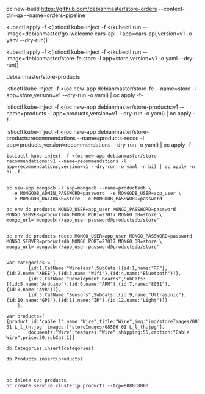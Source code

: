 
oc new-build https://github.com/debianmaster/store-orders --context-dir=qa --name=orders-pipeline






kubectl apply -f <(istioctl kube-inject -f <(kubectl run --image=debianmaster/go-welcome cars-api -l app=cars-api,version=v1  -o yaml --dry-run))






kubectl apply -f <(istioctl kube-inject -f <(kubectl run --image=debianmaster/store-fe store -l app=store,version=v1  -o yaml --dry-run))





debianmaster/store-products





istioctl kube-inject -f <(oc new-app debianmaster/store-fe --name=store -l app=store,version=v1 --dry-run -o yaml) | oc apply -f-


istioctl kube-inject -f <(oc new-app debianmaster/store-products:v1 --name=products -l app=products,version=v1 --dry-run -o yaml) | oc apply -f-


istioctl kube-inject -f <(oc new-app debianmaster/store-products:recommendations --name=products-recco -l app=products,version=recommendations --dry-run -o yaml) | oc apply -f-


```
istioctl kube-inject -f <(oc new-app debianmaster/store-recommendations:v1 --name=recommendations -l app=recommendations,version=v1 --dry-run -o yaml -n bi) | oc apply -n bi -f-


oc new-app mongodb -l app=mongodb --name=productsdb \
  -e MONGODB_ADMIN_PASSWORD=password  -e MONGODB_USER=app_user \
  -e MONGODB_DATABASE=store  -e MONGODB_PASSWORD=password

oc env dc products MONGO_USER=app_user MONGO_PASSWORD=password MONGO_SERVER=productsdb MONGO_PORT=27017 MONGO_DB=store \
mongo_url='mongodb://app_user:password@productsdb/store'


oc env dc products-recco MONGO_USER=app_user MONGO_PASSWORD=password MONGO_SERVER=productsdb MONGO_PORT=27017 MONGO_DB=store \
mongo_url='mongodb://app_user:password@productsdb/store'


var categories = [
		{id:1,CatName:"Wireless",SubCats:[{id:1,name:"RF"},{id:2,name:"XBEE"},{id:3,name:"Wifi"},{id:4,name:"Bluetooth"}]},
		{id:2,CatName:"Development Boards",SubCats:[{id:5,name:"Arduino"},{id:6,name:"ARM"},{id:7,name:"8051"},{id:8,name:"AVR"}]},
		{id:3,CatName:"Sensors",SubCats:[{id:9,name:"Ultrasonic"},{id:10,name:"GPS"},{id:11,name:"IR"},{id:12,name:"Light"}]}
	];	

var products=[ {product_id:'cable_1',name:"Wire",title:"Wire",img:'img/storeImages/08566-01-L_l_th.jpg',images:['storeImages/08566-01-L_l_th.jpg'],
        documents:"Wire",features:"Wire",shipping:55,caption:"Cable Wire",price:20,subCat:1}]

db.Categories.insert(categories)

db.Products.insert(products)



oc delete svc products 
oc create service clusterip products --tcp=8080:8080

```







